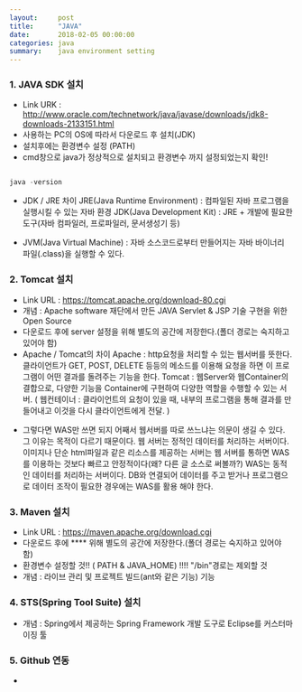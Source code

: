 ```yaml
---
layout:     post
title:      "JAVA"
date:       2018-02-05 00:00:00
categories: java
summary:    java environment setting
---
```


### 1. JAVA SDK 설치
- Link URK : http://www.oracle.com/technetwork/java/javase/downloads/jdk8-downloads-2133151.html 
- 사용하는 PC의 OS에 따라서 다운로드 후 설치(JDK)
- 설치후에는 환경변수 설정 (PATH)
- cmd창으로 java가 정상적으로 설치되고 환경변수 까지 설정되었는지 확인!

```javascript

java -version

```

- JDK / JRE 차이
JRE(Java Runtime Environment) : 컴파일된 자바 프로그램을 실행시킬 수 있는 자바 환경
JDK(Java Development Kit) : JRE + 개발에 필요한 도구(자바 컴파일러, 프로파일러, 문서생성기 등)
* JVM(Java Virtual Machine) : 자바 소스코드로부터 만들어지는 자바 바이너리 파일(.class)을 실행할 수 있다.  

### 2. Tomcat 설치
- Link URL : https://tomcat.apache.org/download-80.cgi
- 개념 : Apache software 재단에서 만든 JAVA Servlet & JSP 기술 구현을 위한 Open Source
- 다운로드 후에 server 설정을 위해 별도의 공간에 저장한다.(폴더 경로는 숙지하고 있어야 함)
- Apache / Tomcat의 차이
Apache : http요청을 처리할 수 있는 웹서버를 뜻한다. 클라이언트가 GET, POST, DELETE 등등의 메소드를 이용해 요청을 하면 이 프로그램이 어떤 결과를 돌려주는 기능을 한다.
Tomcat : 웹Server와 웹Container의 결합으로, 다양한 기능을 Container에 구현하여 다양한 역할을 수행할 수 있는 서버.
( 웹컨테이너 : 클라이언트의 요청이 있을 때, 내부의 프로그램을 통해 결과를 만들어내고 이것을 다시 클라이언트에게 전달. )

* 그렇다면 WAS만 쓰면 되지 어째서 웹서버를 따로 쓰느냐는 의문이 생길 수 있다. 그 이유는 목적이 다르기 때문이다. 웹 서버는 정적인 데이터를 처리하는 서버이다. 이미지나 단순 html파일과 같은 리소스를 제공하는 서버는 웹 서버를 통하면 WAS를 이용하는 것보다 빠르고 안정적이다(왜? 다른 글 소스로 써볼까?) WAS는 동적인 데이터를 처리하는 서버이다. DB와 연결되어 데이터를 주고 받거나 프로그램으로 데이터 조작이 필요한 경우에는 WAS를 활용 해야 한다.

### 3. Maven 설치
- Link URL : https://maven.apache.org/download.cgi
- 다운로드 후에 **** 위해 별도의 공간에 저장한다.(폴더 경로는 숙지하고 있어야 함)
- 환경변수 설정할 것!! ( PATH & JAVA_HOME) !!!! "/bin"경로는 제외할 것
- 개념 : 라이브 관리 및 프로젝트 빌드(ant와 같은 기능) 기능

### 4. STS(Spring Tool Suite) 설치
- 개념 : Spring에서 제공하는 Spring Framework 개발 도구로 Eclipse를 커스터마이징 툴

### 5. Github 연동
- 
